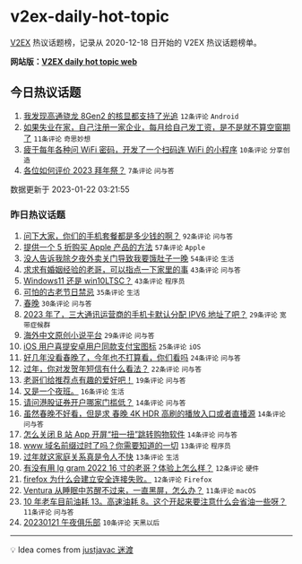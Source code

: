 # v2ex-daily-hot-topic

[V2EX](https://www.v2ex.com/) 热议话题榜，记录从 2020-12-18 日开始的 V2EX 热议话题榜单。

**网站版：[V2EX daily hot topic web](https://boojack.github.io/v2ex-daily-hot-topic-web/)**

## 今日热议话题

<!-- TODAY BEGIN -->

1. [我发现高通骁龙 8Gen2 的核显都支持了光追](https://www.v2ex.com/t/910225) `12条评论` `Android`
1. [如果失业在家，自己注册一家企业，每月给自己发工资，是不是就不算空窗期了](https://www.v2ex.com/t/910224) `11条评论` `奇思妙想`
1. [疲于每年各种问 WiFi 密码，开发了一个扫码连 WiFi 的小程序](https://www.v2ex.com/t/910232) `10条评论` `分享创造`
1. [各位如何评价 2023 拜年祭？](https://www.v2ex.com/t/910222) `7条评论` `问与答`

数据更新于 2023-01-22 03:21:55

<!-- TODAY END -->

### 昨日热议话题

<!-- YESTERDAY BEGIN -->

1. [问下大家，你们的手机套餐都是多少钱的啊？](https://www.v2ex.com/t/910133) `92条评论` `问与答`
1. [提供一个 5 折购买 Apple 产品的方法](https://www.v2ex.com/t/910121) `57条评论` `Apple`
1. [没人告诉我除夕夜外卖关门导致我要饿肚子一晚](https://www.v2ex.com/t/910190) `54条评论` `生活`
1. [求求有婚姻经验的老哥，可以指点一下家里的事](https://www.v2ex.com/t/910125) `43条评论` `问与答`
1. [Windows11 还是 win10LTSC？](https://www.v2ex.com/t/910129) `43条评论` `程序员`
1. [可怕的古老节日禁忌](https://www.v2ex.com/t/910195) `35条评论` `生活`
1. [春晚](https://www.v2ex.com/t/910157) `30条评论` `问与答`
1. [2023 年了，三大通讯运营商的手机卡默认分配 IPV6 地址了吧？](https://www.v2ex.com/t/910127) `29条评论` `宽带症候群`
1. [海外中文原创小说平台](https://www.v2ex.com/t/910160) `29条评论` `问与答`
1. [iOS 用户喜提安卓用户同款支付宝图标](https://www.v2ex.com/t/910135) `25条评论` `iOS`
1. [好几年没看春晚了，今年也不打算看，你们看吗](https://www.v2ex.com/t/910176) `24条评论` `问与答`
1. [过年，你对发贺年短信有什么看法？](https://www.v2ex.com/t/910118) `22条评论` `问与答`
1. [老哥们给推荐点有趣的爱好吧！](https://www.v2ex.com/t/910210) `19条评论` `问与答`
1. [又是一个夜班。](https://www.v2ex.com/t/910194) `16条评论` `生活`
1. [请问港股证券开户哪家门槛低？](https://www.v2ex.com/t/910184) `14条评论` `问与答`
1. [虽然春晚不好看，但是求 春晚 4K HDR 高刷的播放入口或者直播源](https://www.v2ex.com/t/910178) `14条评论` `问与答`
1. [怎么关闭 B 站 App 开屏“扭一扭”跳转购物软件](https://www.v2ex.com/t/910138) `14条评论` `问与答`
1. [www 域名前缀过时了吗？你需要知道的一切](https://www.v2ex.com/t/910185) `13条评论` `程序员`
1. [过年就这家庭关系真是令人不快](https://www.v2ex.com/t/910134) `13条评论` `生活`
1. [有没有用 lg gram 2022 16 寸的老哥？体验上怎么样？](https://www.v2ex.com/t/910131) `12条评论` `硬件`
1. [firefox 为什么会建立安全连接失败。](https://www.v2ex.com/t/910124) `12条评论` `Firefox`
1. [Ventura 从睡眠中苏醒不过来，一直黑屏，怎么办？](https://www.v2ex.com/t/910182) `11条评论` `macOS`
1. [10 年老车目前油耗 13。高速油耗 8。这个开起来要注意什么会省油一些呀？](https://www.v2ex.com/t/910173) `11条评论` `问与答`
1. [20230121 午夜俱乐部](https://www.v2ex.com/t/910202) `10条评论` `天黑以后`

<!-- YESTERDAY END -->

---

💡 Idea comes from [justjavac 迷渡](https://github.com/justjavac/)
